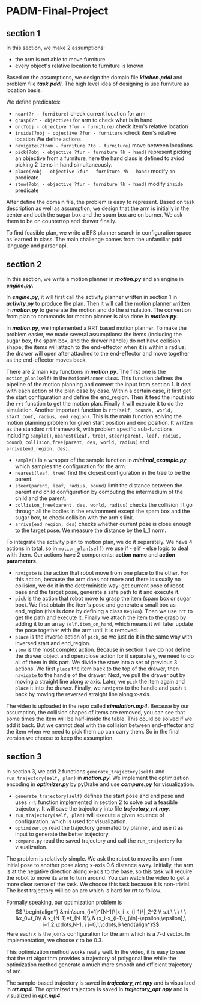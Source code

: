 # PADM-Final-Project

## section 1

In this section, we make 2 assumptions: 
* the arm is not able to move furniture
* every object's relative location to furniture is known

Based on the assumptions, we design the domain file ***kitchen.pddl*** and problem file ***task.pddl***. The high level idea of designing is use furniture as location basis. 

We define predicates:
* `near(?r - furniture)` check current location for arm 
* `grasp(?r - objective)` for arm to check what is in hand
* `on(?obj - objective ?fur - furniture)` check item's relative location 
* `inside(?obj - objective ?fur - furniture)`check item's relative location
We define actions 
* `navigate(?from - furniture ?to - furniture)` move between locations 
* `pick(?obj - objective ?fur - furniture ?h - hand)` represent picking an objective from a furniture, here the hand class is defined to aviod picking 2 items in hand simultaneously.  
* `place(?obj - objective ?fur - furniture ?h - hand)` modify `on` predicate
* `stow(?obj - objective ?fur - furniture ?h - hand)` modify `inside` predicate

After define the domain file, the problem is easy to represent. Based on task description as well as assumption, we design that the arm is initially in the center and both the sugar box and the spam box are on burner. We ask them to be on countertop and drawer finally.

To find feasible plan, we write a BFS planner search in configuration space as learned in class. The main challenge comes from the unfamiliar pddl language and parser api.  

## section 2

In this section, we write a motion planner in ***motion.py*** and an engine in ***engine.py***. 

In ***engine.py***, it will first call the activity planner written in section 1 in ***activity.py*** to produce the plan. Then it will call the motion planner written in ***motion.py*** to generate the motion and do the simulation. The convertion from plan to commands for motion planner is also done in ***motion.py***.

In ***motion.py***, we implemented a RRT based motion planner. To make the problem easier, we made several assumptions: the items (including the sugar box, the spam box, and the drawer handle) do not have collision shape; the items will attach to the end-effector when it is within a radius; the drawer will open after attached to the end-effector and move together as the end-effector moves back. 

There are 2 main key functions in ***motion.py***. The first one is the `motion_plan(self)` in the `MotionPlanner` class. This function defines the pipeline of the motion planning and convert the input from section 1. It deal with each action of the plan case by case. Within a certain case, it first get the start configuration and define the end_region. Then it feed the input into the `rrt` function to get the motion plan. Finally it will execute it to do the simulation. Another important function is `rrt(self, bounds, world, start_conf, radius, end_region)`. This is the main function solving the motion planning problem for given start position and end position. It written as the standard rrt framework, with problem specific sub-functions including `sample()`, `nearest(leaf, tree)`, `steer(parent, leaf, radius, bound)`, `collision_free(parent, des, world, radius)` and `arrive(end_region, des)`. 
* `sample()` is a wrapper of the sample function in ***minimal_example.py***, which samples the configuration for the arm. 
* `nearest(leaf, tree)` find the closest configuration in the tree to be the parent. 
* `steer(parent, leaf, radius, bound)` limit the distance between the parent and child configuration by computing the intermedium of the child and the parent. 
* `collision_free(parent, des, world, radius)` checks the collision. It go through all the bodies in the environment except the spam box and the sugar box, to check collision with the arm's link.
* `arrive(end_region, des)` checks whether current pose is close enough to the target pose. We measure the distance by the L_1 norm.

To integrate the activity plan to motion plan, we do it separately. We have 4 actions in total, so in `motion_plan(self)` we use if - elif - else logic to deal with them. Our actions have 2 components: **action name** and **action parameters**.
* `navigate` is the action that robot move from one place to the other. For this action, because the arm does not move and there is usually no collision, we do it in the deterministic way: get current pose of robot base and the target pose, generate a safe path to it and execute it. 
* `pick` is the action that robot move to grasp the item (spam box or sugar box). We first obtain the item's pose and generate a small box as end_region (this is done by defining a class `Region`). Then we use `rrt` to get the path and execute it. Finally we attach the item to the grasp by adding it to an array `self.item_on_hand`, which means it will later update the pose together with the arm until it is removed. 
* `place` is the inverse action of `pick`, so we just do it in the same way with inversed start and end_region.
* `stow` is the most complex action. Because in section 1 we do not define the drawer object and open/close action for it separately, we need to do all of them in this part. We divide the stow into a set of previous 3 actions. We first `place` the item back to the top of the drawer, then `navigate` to the handle of the drawer. Next, we pull the drawer out by moving a straight line along x-axis. Later, we `pick` the item again and `place` it into the drawer. Finally, we `navigate` to the handle and push it back by moving the reversed straight line along x-axis. 

The video is uploaded in the repo called ***simulation.mp4***. Because by our assumption, the collision shapes of items are removed, you can see that some times the item will be half-inside the table. This could be solved if we add it back. But we cannot deal with the collision between end-effector and the item when we need to pick them up can carry them. So in the final version we choose to keep the assumption.

## section 3

In section 3, we add 2 functions `generate_trajectory(self)` and `run_trajectory(self, plan)` in ***motion.py***. We implement the optimization encoding in ***optimizer.py*** by pyDrake and use ***compare.py*** for visualization.

* `generate_trajectory(self)` defines the start pose and end pose and uses `rrt` function implemented in section 2 to solve out a feasible trajectory. It will save the trajectory into file ***trajectory_rrt.npy***.
* `run_trajectory(self, plan)` will execute a given squence of configuration, which is used for visualization.
* `optimizer.py` read the trajectory generated by planner, and use it as input to generate the better trajectory.
* `compare.py` read the saved trajectory and call the `run_trajectory` for visualization.

The problem is relatively simple. We ask the robot to move its arm from initial pose to another pose along x-axis 0.6 distance away. Initially, the arm is at the negative direction along x-axis to the base, so this task will require the robot to move its arm to turn around. You can watch the video to get a more clear sense of the task. We choose this task because it is non-trivial. The best trajectory will be an arc which is hard for rrt to follow. 

Formally speaking, our optimization problem is $$
\begin{align*}
&min\sum_{i=1}^{N-1}\|x_i-x_{i-1}\|_2^2 \\
s.t.\ \ \ \ \ &x_0=f_0\\
& x_{N-1}=f_{N-1}\\
& (x_i-x_{i-1})_j\in[-\epsilon,\epsilon],\ i=1,2,\cdots,N-1, \ j=0,1,\cdots,6
\end{align*}$$
Here each $x$ is the joints configuration for the arm which is a 7-d vector. In implementation, we choose $\epsilon$ to be $0.3$.

This optimization method works really well. In the video, it is easy to see that the rrt algorithm provides a trajectory of polygonal line while the optimization method generate a much more smooth and efficient trajectory of arc. 

The sample-based trajectory is saved in ***trajectory_rrt.npy*** and is visualized in ***rrt.mp4***. The optimized trajectory is saved in ***trajectory_opt.npy*** and is visualized in ***opt.mp4***.
